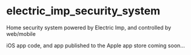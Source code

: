 electric_imp_security_system
============================

Home security system powered by Electric Imp, and controlled by web/mobile

iOS app code, and app published to the Apple app store coming soon...
